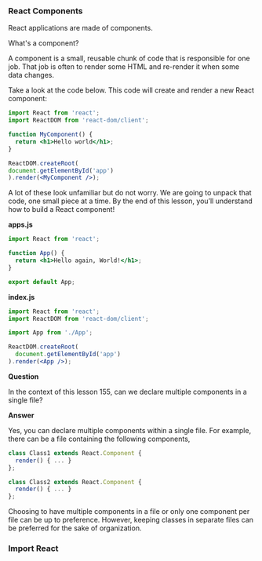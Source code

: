 ### React Components

React applications are made of components.

What's a component?

A component is a small, reusable chunk of code that is responsible for one job. That job is often to render some HTML and re-render it when some data changes.

Take a look at the code below. This code will create and render a new React component:

```jsx
import React from 'react';
import ReactDOM from 'react-dom/client';

function MyComponent() {
  return <h1>Hello world</h1>;
}

ReactDOM.createRoot(
document.getElementById('app')
).render(<MyComponent />);
```

A lot of these look unfamiliar but do not worry. We are going to unpack that code, one small piece at a time. By the end of this lesson, you’ll understand how to build a React component!

**apps.js**

```jsx
import React from 'react';

function App() {
  return <h1>Hello again, World!</h1>;
}

export default App;
```

**index.js**

```jsx
import React from 'react';
import ReactDOM from 'react-dom/client';

import App from './App';

ReactDOM.createRoot(
  document.getElementById('app')
).render(<App />);
```

**Question**

In the context of this lesson 155, can we declare multiple components in a single file?

**Answer**

Yes, you can declare multiple components within a single file. For example, there can be a file containing the following components,

```jsx
class Class1 extends React.Component {
  render() { ... }  
};

class Class2 extends React.Component {
  render() { ... }  
};
```

Choosing to have multiple components in a file or only one component per file can be up to preference. However, keeping classes in separate files can be preferred for the sake of organization.

### Import React


